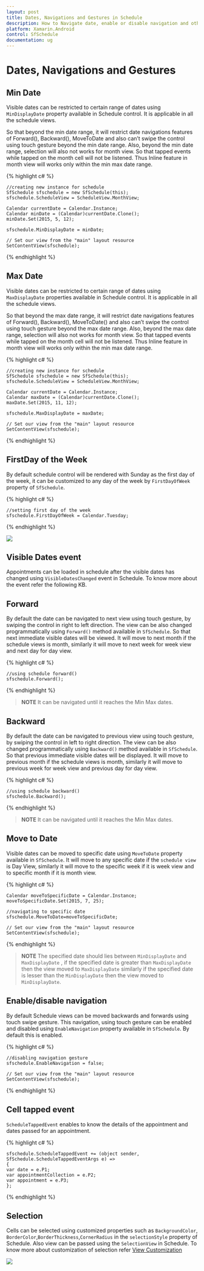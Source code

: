 ```yaml
---
layout: post
title: Dates, Navigations and Gestures in Schedule
description: How to Navigate date, enable or disable navigation and other functionalities of Schedule control.
platform: Xamarin.Android
control: SfSchedule
documentation: ug
---
```


# Dates, Navigations and Gestures

## Min Date

Visible dates can be restricted to certain range of dates using `MinDisplayDate` property available in Schedule control. It is applicable in all the schedule views.

So that beyond the min date range, it will restrict date navigations features of Forward(), Backward(), MoveToDate and also can’t swipe the control using touch gesture beyond the min date range. Also, beyond the min date range, selection will also not works for month view. So that tapped events while tapped on the month cell will not be listened. Thus Inline feature in month view will works only within the min max date range.

{% highlight c# %}

	//creating new instance for schedule
	SfSchedule sfschedule = new SfSchedule(this);
	sfschedule.ScheduleView = ScheduleView.MonthView;

	Calendar currentDate = Calendar.Instance;
	Calendar minDate = (Calendar)currentDate.Clone();
	minDate.Set(2015, 5, 12);

	sfschedule.MinDisplayDate = minDate;

	// Set our view from the "main" layout resource
	SetContentView(sfschedule);

{% endhighlight %}

## Max Date

Visible dates can be restricted to certain range of dates using `MaxDisplayDate` properties available in Schedule control. It is applicable in all the schedule views.

So that beyond the max date range, it will restrict date navigations features of Forward(), Backward(), MoveToDate() and also can’t swipe the control using touch gesture beyond the max date range. Also, beyond the max date range, selection will also not works for month view. So that tapped events while tapped on the month cell will not be listened. Thus Inline feature in month view will works only within the min max date range.

{% highlight c# %}

	//creating new instance for schedule
	SfSchedule sfschedule = new SfSchedule(this);
	sfschedule.ScheduleView = ScheduleView.MonthView;

	Calendar currentDate = Calendar.Instance;
	Calendar maxDate = (Calendar)currentDate.Clone();
	maxDate.Set(2015, 11, 12);

	sfschedule.MaxDisplayDate = maxDate;

	// Set our view from the "main" layout resource
	SetContentView(sfschedule);

{% endhighlight %}

## FirstDay of the Week

By default schedule control will be rendered with Sunday as the first day of the week, it can be customized to any day of the week by `FirstDayOfWeek` property of `SfSchedule`.

{% highlight c# %}

	//setting first day of the week
	sfschedule.FirstDayOfWeek = Calendar.Tuesday;

{% endhighlight %}

![](DateNavigationandGesture_images/FirstDayofWeek.png)

## Visible Dates event

Appointments can be loaded in schedule after the visible dates has changed using `VisibleDatesChanged` event in Schedule. To know more about the event refer the following KB.

## Forward

By default the date can be navigated to next view using touch gesture, by swiping the control in right to left direction. The view can be also changed programmatically using `Forward()` method available in `SfSchedule`. So that next immediate visible dates will be viewed. It will move to next month if the schedule views is month, similarly it will move to next week for week view and next day for day view.

{% highlight c# %}

	//using schedule forward()
	sfschedule.Forward();

{% endhighlight %}

>**NOTE**  It can be navigated until it reaches the Min Max dates.

## Backward

By default the date can be navigated to previous view using touch gesture, by swiping the control in left to right direction. The view can be also changed programmatically using `Backward()` method available in `SfSchedule`. So that previous immediate visible dates will be displayed. It will move to previous month if the schedule views is month, similarly it will move to previous week for week view and previous day for day view.

{% highlight c# %}

	//using schedule backward()
	sfschedule.Backward();

{% endhighlight %}

>**NOTE** It can be navigated until it reaches the Min Max dates.

## Move to Date 

Visible dates can be moved to specific date using `MoveToDate` property available in `SfSchedule`. It will move to any specific date if the `schedule view` is Day View, similarly it will move to the specific week if it is week view and to specific month if it is month view.

{% highlight c# %}

	Calendar moveToSpecificDate = Calendar.Instance;
	moveToSpecificDate.Set(2015, 7, 25);

	//navigating to specific date
	sfschedule.MoveToDate=moveToSpecificDate;

	// Set our view from the "main" layout resource
	SetContentView(sfschedule);

{% endhighlight %}

>**NOTE**  The specified date should lies between `MinDisplayDate` and `MaxDisplayDate` , if  the specified date is greater than `MaxDisplayDate` then the view moved to `MaxDisplayDate` similarly if the specified date is lesser than the `MinDisplayDate` then the view moved to `MinDisplayDate`.

## Enable/disable navigation

By default Schedule views can be moved backwards and forwards using touch swipe gesture. This navigation, using touch gesture can be enabled and disabled using `EnableNavigation` property available in `SfSchedule`. By default this is enabled.

{% highlight c# %}

	//disabling navigation gesture
	sfschedule.EnableNavigation = false;

	// Set our view from the "main" layout resource
	SetContentView(sfschedule);

{% endhighlight %}

## Cell tapped event

`ScheduleTappedEvent` enables to know the details of the appointment and dates passed for an appointment.

{% highlight c# %}

    sfschedule.ScheduleTappedEvent += (object sender, SfSchedule.ScheduleTappedEventArgs e) =>
    {
    var date = e.P1;
    var appointmentCollection = e.P2;
    var appointment = e.P3;
    };

{% endhighlight %}

## Selection

Cells can be selected using customized properties such as `BackgroundColor`, `BorderColor`,`BorderThickness`,`CornerRadius` in the `selectionStyle` property of Schedule. Also view can be passed using the `SelectionView` in Schedule. To know more about customization of selection refer [View Customization](/xamarin-android/sfschedule/View-Customization "View Customization")

![](DateNavigationandGesture_images/WeekViewImage.png)